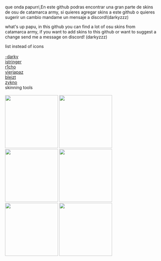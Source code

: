 que onda papurri,En este github podras encontrar una gran parte de skins de osu de catamarca army, si quieres agregar skins a este github o quieres sugerir un cambio mandame un mensaje a discord!(darkyzzz)

what's up papu, in this github you can find a lot of osu ​​skins from catamarca army, if you want to add skins to this github or want to suggest a change send me a message on discord! (darkyzzz)

 <summary>list instead of icons</summary><br>
<a href="player/-darky/-darky.md">-darky</a><br>
<a href="player/istringer/istringer.md">istringer</a><br>
<a href="player/r1cho/richo.md">r1cho<a/><br>
<a href="player/vierjapaz/vierjapaz.md">vierjapaz<a/><br>
<a href="player/blzt/blzt.md">bleizt<a/><br>
<a href="player/zykno/zykno.md">zykno<a/><br>
 <summary>skinning tools</summary><br>


 <a href="player/-darky/-darky.md">
  <img src="https://a.ppy.sh/20328099"  
       width="175"
       height="175"></a>
       
 <a href="player/istringer/istringer.md">
  <img src="https://a.ppy.sh/16918052"  
       width="175"
       height="175"></a>

  <a href="player/r1cho/richo.md">
    <img src="https://a.ppy.sh/13065919"  
       width="175"
       height="175"></a>

   <a href="player/vierjapaz/vierjapaz.md">
    <img src="https://a.ppy.sh/12301126"  
       width="175"
       height="175"></a>

  <a href="player/blzt/blzt.md">
   <img src="https://a.ppy.sh/13999216"  
       width="175"
       height="175"></a>
 
  <a href="player/zykno/zykno.md">
    <img src="https://a.ppy.sh/6105480"  
       width="175"
       height="175"></a>
       

 
       
